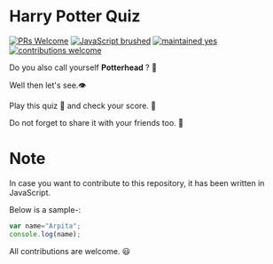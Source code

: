 # Harry Potter Quiz

[![PRs Welcome](https://img.shields.io/badge/PRs-welcome-brightgreen.svg?style=flat-square)](http://makeapullrequest.com) [![JavaScript brushed](https://img.shields.io/badge/JavaScript-brushed-orange)]() [![maintained yes](https://img.shields.io/badge/maintained-yes-brightgreen)]() [![contributions welcome](https://img.shields.io/badge/contributions-welcome-blue)]()



Do you also call yourself **Potterhead** ? 🎩

Well then let's see.:eye:

Play this quiz 🎲 and check your score. 📑

Do not forget to share it with your friends too. 💯

# Note

In case you want to contribute to this repository, it has been written in JavaScript.

Below is a sample-:

```javascript
var name="Arpita";
console.log(name);

```

All contributions are welcome. :smiley:
